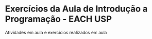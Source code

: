 # Exercícios da Aula de Introdução a Programação - EACH USP
Atividades em aula e exercícios realizados em aula
